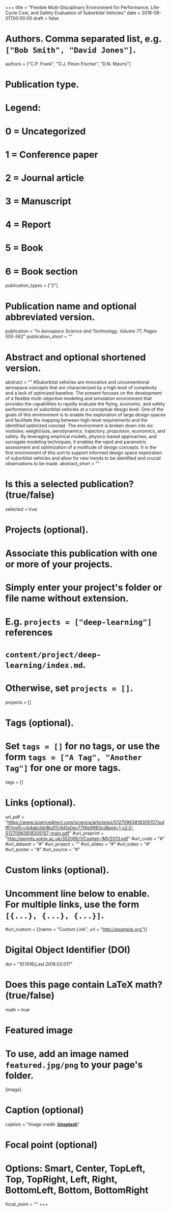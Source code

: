 +++
title = "Flexible Multi-Disciplinary Environment for Performance, Life-Cycle Cost, and Safety Evaluation of Suborbital Vehicles"
date = 2018-06-01T00:00:00
draft = false

# Authors. Comma separated list, e.g. `["Bob Smith", "David Jones"]`.
authors = ["C.P. Frank", "O.J. Pinon Fischer", "D.N. Mavris"]

# Publication type.
# Legend:
# 0 = Uncategorized
# 1 = Conference paper
# 2 = Journal article
# 3 = Manuscript
# 4 = Report
# 5 = Book
# 6 = Book section
publication_types = ["2"]

# Publication name and optional abbreviated version.
publication = "In *Aerospace Science and Technology, Volume 77, Pages 555-562*"
publication_short = ""

# Abstract and optional shortened version.
abstract = ""
#Suborbital vehicles are innovative and unconventional aerospace concepts that are characterized by a high level of complexity and a lack of optimized baseline. The present focuses on the development of a flexible multi-objective modeling and simulation environment that provides the capabilities to rapidly evaluate the flying, economic, and safety performance of suborbital vehicles at a conceptual design level. One of the goals of this environment is to enable the exploration of large design spaces and facilitate the mapping between high-level requirements and the identified optimized concept. The environment is broken down into six modules: weight/size, aerodynamics, trajectory, propulsion, economics, and safety. By leveraging empirical models, physics-based approaches, and surrogate modeling techniques, it enables the rapid and parametric assessment and optimization of a multitude of design concepts. It is the first environment of this sort to support informed design space exploration of suborbital vehicles and allow for new trends to be identified and crucial observations to be made.
abstract_short = ""

# Is this a selected publication? (true/false)
selected = true

# Projects (optional).
#   Associate this publication with one or more of your projects.
#   Simply enter your project's folder or file name without extension.
#   E.g. `projects = ["deep-learning"]` references 
#   `content/project/deep-learning/index.md`.
#   Otherwise, set `projects = []`.
projects = []

# Tags (optional).
#   Set `tags = []` for no tags, or use the form `tags = ["A Tag", "Another Tag"]` for one or more tags.
tags = []

# Links (optional).
url_pdf = "https://www.sciencedirect.com/science/article/pii/S1270963818305157/pdfft?md5=cb4abcbb9bd11c941a0ec77f6e9983cd&pid=1-s2.0-S1270963818305157-main.pdf"
#url_preprint = "http://eprints.soton.ac.uk/352095/1/Cushen-IMV2013.pdf"
#url_code = "#"
#url_dataset = "#"
#url_project = ""
#url_slides = "#"
#url_video = "#"
#url_poster = "#"
#url_source = "#"

# Custom links (optional).
#   Uncomment line below to enable. For multiple links, use the form `[{...}, {...}, {...}]`.
#url_custom = [{name = "Custom Link", url = "http://example.org"}]

# Digital Object Identifier (DOI)
doi = "10.1016/j.ast.2018.03.017"

# Does this page contain LaTeX math? (true/false)
math = true

# Featured image
# To use, add an image named `featured.jpg/png` to your page's folder. 
[image]
  # Caption (optional)
  caption = "Image credit: [**Unsplash**](https://unsplash.com/photos/pLCdAaMFLTE)"

  # Focal point (optional)
  # Options: Smart, Center, TopLeft, Top, TopRight, Left, Right, BottomLeft, Bottom, BottomRight
  focal_point = ""
+++
